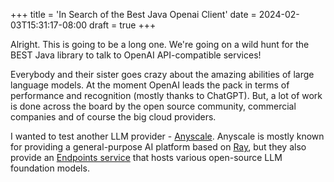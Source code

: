 +++
title = 'In Search of the Best Java Openai Client'
date = 2024-02-03T15:31:17-08:00
draft = true
+++

Alright. This is going to be a long one. We're going on a wild hunt for the BEST Java library to talk to OpenAI 
API-compatible services!

Everybody and their sister goes crazy about the amazing abilities of large language models. At the moment OpenAI leads
the pack in terms of performance and recognition (mostly thanks to ChatGPT). But, a lot of work is done across the board
by the open source community, commercial companies and of course the big cloud providers.

I wanted to test another LLM provider - [Anyscale](https://www.anyscale.com). Anyscale is mostly known for
providing a general-purpose AI platform based on [Ray](https://docs.ray.io/en/latest/), but they also provide an 
[Endpoints service]() that hosts various open-source LLM foundation models.